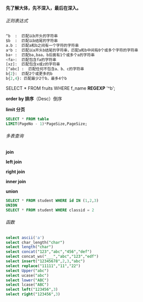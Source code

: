 **先了解大体，先不深入，最后在深入。**



###### 正则表达式

```sql
^b  :  匹配以b开头的字符串
$b  :  匹配以b结尾的字符串
a.b :  匹配a和b之间有一个字符的字符串
a*b :  匹配以a开头b结尾的字符串，匹配a和b中间有0个或多个字符的字符串 
ba+ :  匹配ba,baa，b后面有1个或多个a的字符串
<fa>:  匹配包含fa的字符串
[xz]:  匹配包含x或z的字符串
[^abc] :  匹配任何不包含a、b、c的字符串
b{2}:  匹配2个或更多的b
b{2,4}: 匹配最少2个b，最多4个b
```

SELECT * FROM fruits WHERE f_name **REGEXP** '^b';

**order by 排序**（Desc）倒序

**limit 分页**

```sql
SELECT * FROM table
LIMIT(PageNo - 1)*PageSize,PageSize;
```

###### 多表查询

**join**

**left join**

**right join**

**inner join**

**union**

```sql
SELECT * FROM student WHERE id IN (1,2,3)
UNION
SELECT * FROM student WHERE classid = 2
```

###### 函数

```sql
select ascii('a')
select char_length("char")
select length("char")
select concat("123","abc","456","def")
select concat_ws("___","abc","123","edf")
select insert("12345678",2,3,"abc")
select replace("11111","11","22")
select Upper("abc")
select ucase("abc")
select lower("ABC")
select lcase("ABC")
select left("123456",3)
select right("123456",3)
```

